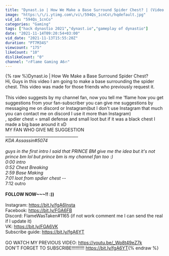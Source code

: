 ```yaml
---
title: "Dynast.io | How We Make a Base Surround Spider Chest? | (Video Suggested by Channel Fan 💖)"
image: "https:\/\/i.ytimg.com\/vi\/594Qs_1cnCo\/hqdefault.jpg"
vid_id: "594Qs_1cnCo"
categories: "Gaming"
tags: ["hack dynastio 2021","dynast.io","gameplay of dynastio"]
date: "2021-11-14T09:20:54+03:00"
vid_date: "2021-11-13T15:55:20Z"
duration: "PT7M34S"
viewcount: "175"
likeCount: "10"
dislikeCount: "0"
channel: "🔥Flame Gaming A6🔥"
---
```

{% raw %}Dynast.io | How We Make a Base Surround Spider Chest? <br />Hi, Guys in this video I am going to make a base surrounding the spider chest. This video was made for those friends who previously request it.<br /><br />This video suggests by my channel fan, now you tell me 'flame how you get suggestions from your fan-subscriber you can give me suggestions by messaging me on discord or Instagram(but I don't use Instagram that much you can contact me on discord I use it more than Instagram)<br />, spdier chest = small defense and small loot but if it was a black chest I made a big base around it xD<br />MY FAN WHO GIVE ME SUGGESTION<br />_____________________________________<br />KDA Assassin#5074<br /><br />guys in the first intro I said that PRINCE BM give me the idea but it's not prince bm lol but prince bm is my channel fan too :)<br />0:00 intro <br />0:52 Chest Breaking<br />2:59 Base Making <br />7:01 loot from spdier chest -_-<br />7:12 outro<br />__<br />FOLLOW NOW~~~!! :))<br />__<br />Instagram: <a rel="nofollow" target="blank" href="https://bit.ly/fgA6Insta">https://bit.ly/fgA6Insta</a><br /> Facebook: <a rel="nofollow" target="blank" href="https://bit.ly/FGA6FB">https://bit.ly/FGA6FB</a><br /> Discord: FlameWasTaken#1165 (if not work comment me I can send the real if I update it)<br /> VK: <a rel="nofollow" target="blank" href="https://bit.ly/FGA6VK">https://bit.ly/FGA6VK</a><br /> Subscribe guide: <a rel="nofollow" target="blank" href="https://bit.ly/fgA6YT">https://bit.ly/fgA6YT</a><br /><br />GO WATCH MY PREVIOUS VIDEO: <a rel="nofollow" target="blank" href="https://youtu.be/_Wp8t49eZ7k">https://youtu.be/_Wp8t49eZ7k</a><br />DON'T FORGET TO SUBSCRIBE!!!!!!!!!! <a rel="nofollow" target="blank" href="https://bit.ly/fgA6YT">https://bit.ly/fgA6YT</a>{% endraw %}
